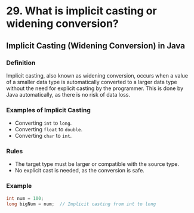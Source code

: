 # 29. What is implicit casting or widening conversion?

## Implicit Casting (Widening Conversion) in Java

### Definition
Implicit casting, also known as widening conversion, occurs when a value of a smaller data type is automatically converted to a larger data type without the need for explicit casting by the programmer. This is done by Java automatically, as there is no risk of data loss.

### Examples of Implicit Casting
- Converting `int` to `long`.
- Converting `float` to `double`.
- Converting `char` to `int`.

### Rules
- The target type must be larger or compatible with the source type.
- No explicit cast is needed, as the conversion is safe.

### Example

```java
int num = 100;
long bigNum = num;  // Implicit casting from int to long
```
